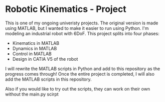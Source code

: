 # Robotic Kinematics - Project

This is one of my ongoing univeristy projects.
The original version is made using MATLAB, but I wanted to make it easier to run using Python.
I'm modeling an industrial robot with 6DoF.
This project splits into four phases:
 - Kinematics in MATLAB
 - Dynamics in MATLAB
 - Control in MATLAB
 - Design in CATIA V5 of the robot

I will rewrite the MATLAB scripts in Python and add to this repository as the progress comes through!
Once the entire project is completed, I will also add the MATLAB scripts in this repository.

Also if you would like to try out the scripts, they can work on their own without the main.py scirpt

